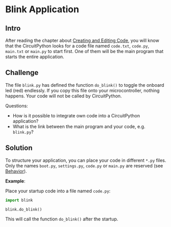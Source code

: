 # Blink Application

## Intro

After reading the chapter about [Creating and Editing Code](https://learn.adafruit.com/welcome-to-circuitpython/creating-and-editing-code), you will know that the CircuitPython looks for a code file named `code.txt`, `code.py`, `main.txt` or `main.py` to start first. One of them will be the main program that starts the entire application.

## Challenge

The file `blink.py` has defined the function `do_blink()` to toggle the onboard led (red) endlessly. If you copy this file onto your microcontroller, nothing happens. Your code will not be called by CircuitPython.

Questions: 
 - How is it possible to integrate own code into a CircuitPython application?
 - What is the link between the main program and your code, e.g. `blink.py`?

## Solution

To structure your application, you can place your code in different `*.py` files. Only the names `boot.py`, `settings.py`, `code.py` or `main.py` are reserved (see [Behavior](https://circuitpython.readthedocs.io/en/5.3.x/docs/index.html#behavior)).

**Example**: 

Place your startup code into a file named `code.py`:

```python
import blink

blink.do_blink()
```

This will call the function `do_blink()` after the startup.


